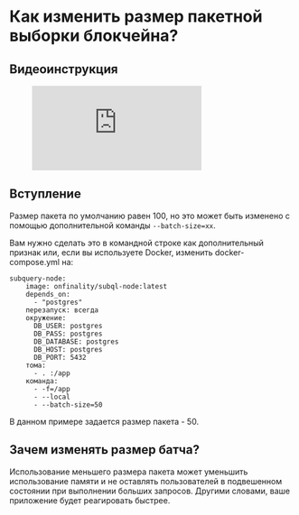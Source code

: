 # Как изменить размер пакетной выборки блокчейна?

## Видеоинструкция

<figure class="video_container">
  <iframe src="https://www.youtube.com/embed/LO_Gea_IN_s" frameborder="0" allowfullscreen="true"></iframe>
</figure>

## Вступление

Размер пакета по умолчанию равен 100, но это может быть изменено с помощью дополнительной команды `--batch-size=xx`.

Вам нужно сделать это в командной строке как дополнительный признак или, если вы используете Docker, изменить docker-compose.yml на:

```shell
subquery-node:
    image: onfinality/subql-node:latest
    depends_on:
      - "postgres"
    перезапуск: всегда
    окружение:
      DB_USER: postgres
      DB_PASS: postgres
      DB_DATABASE: postgres
      DB_HOST: postgres
      DB_PORT: 5432
    тома:
      - . :/app
    команда:
      - -f=/app
      - --local
      - --batch-size=50

```

В данном примере задается размер пакета - 50.

## Зачем изменять размер батча?

Использование меньшего размера пакета может уменьшить использование памяти и не оставлять пользователей в подвешенном состоянии при выполнении больших запросов. Другими словами, ваше приложение будет реагировать быстрее. 